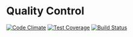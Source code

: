 Quality Control
===============

[![Code Climate](https://codeclimate.com/github/gdotdesign/quality-control/badges/gpa.svg)](https://codeclimate.com/github/gdotdesign/quality-control)
[![Test Coverage](https://codeclimate.com/github/gdotdesign/quality-control/badges/coverage.svg)](https://codeclimate.com/github/gdotdesign/quality-control)
[![Build Status](https://travis-ci.org/gdotdesign/quality-control.svg?branch=master)](https://travis-ci.org/gdotdesign/quality-control)

